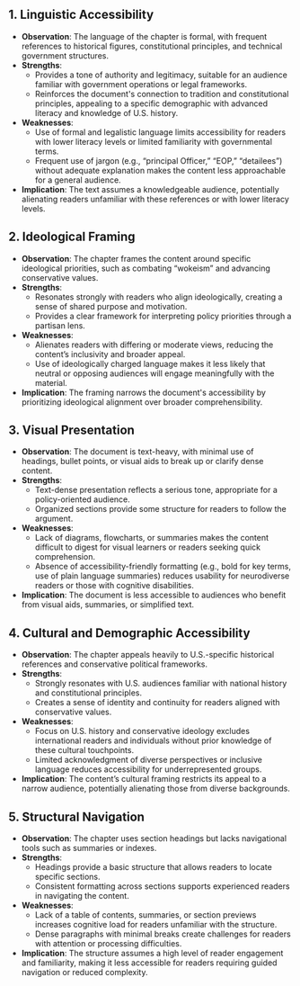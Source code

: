 ## **1. Linguistic Accessibility**
- **Observation**: The language of the chapter is formal, with frequent references to historical figures, constitutional principles, and technical government structures.
- **Strengths**:
  - Provides a tone of authority and legitimacy, suitable for an audience familiar with government operations or legal frameworks.
  - Reinforces the document's connection to tradition and constitutional principles, appealing to a specific demographic with advanced literacy and knowledge of U.S. history.
- **Weaknesses**:
  - Use of formal and legalistic language limits accessibility for readers with lower literacy levels or limited familiarity with governmental terms.
  - Frequent use of jargon (e.g., “principal Officer,” “EOP,” “detailees”) without adequate explanation makes the content less approachable for a general audience.
- **Implication**: The text assumes a knowledgeable audience, potentially alienating readers unfamiliar with these references or with lower literacy levels.


## **2. Ideological Framing**
- **Observation**: The chapter frames the content around specific ideological priorities, such as combating “wokeism” and advancing conservative values.
- **Strengths**:
  - Resonates strongly with readers who align ideologically, creating a sense of shared purpose and motivation.
  - Provides a clear framework for interpreting policy priorities through a partisan lens.
- **Weaknesses**:
  - Alienates readers with differing or moderate views, reducing the content’s inclusivity and broader appeal.
  - Use of ideologically charged language makes it less likely that neutral or opposing audiences will engage meaningfully with the material.
- **Implication**: The framing narrows the document's accessibility by prioritizing ideological alignment over broader comprehensibility.


## **3. Visual Presentation**
- **Observation**: The document is text-heavy, with minimal use of headings, bullet points, or visual aids to break up or clarify dense content.
- **Strengths**:
  - Text-dense presentation reflects a serious tone, appropriate for a policy-oriented audience.
  - Organized sections provide some structure for readers to follow the argument.
- **Weaknesses**:
  - Lack of diagrams, flowcharts, or summaries makes the content difficult to digest for visual learners or readers seeking quick comprehension.
  - Absence of accessibility-friendly formatting (e.g., bold for key terms, use of plain language summaries) reduces usability for neurodiverse readers or those with cognitive disabilities.
- **Implication**: The document is less accessible to audiences who benefit from visual aids, summaries, or simplified text.


## **4. Cultural and Demographic Accessibility**
- **Observation**: The chapter appeals heavily to U.S.-specific historical references and conservative political frameworks.
- **Strengths**:
  - Strongly resonates with U.S. audiences familiar with national history and constitutional principles.
  - Creates a sense of identity and continuity for readers aligned with conservative values.
- **Weaknesses**:
  - Focus on U.S. history and conservative ideology excludes international readers and individuals without prior knowledge of these cultural touchpoints.
  - Limited acknowledgment of diverse perspectives or inclusive language reduces accessibility for underrepresented groups.
- **Implication**: The content’s cultural framing restricts its appeal to a narrow audience, potentially alienating those from diverse backgrounds.


## **5. Structural Navigation**
- **Observation**: The chapter uses section headings but lacks navigational tools such as summaries or indexes.
- **Strengths**:
  - Headings provide a basic structure that allows readers to locate specific sections.
  - Consistent formatting across sections supports experienced readers in navigating the content.
- **Weaknesses**:
  - Lack of a table of contents, summaries, or section previews increases cognitive load for readers unfamiliar with the structure.
  - Dense paragraphs with minimal breaks create challenges for readers with attention or processing difficulties.
- **Implication**: The structure assumes a high level of reader engagement and familiarity, making it less accessible for readers requiring guided navigation or reduced complexity.
